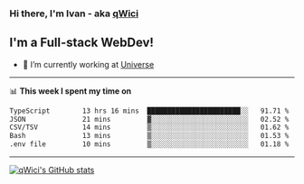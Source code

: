 ### Hi there, I'm Ivan - aka [qWici][website]

## I'm a Full-stack WebDev!
- 🔭 I’m currently working at [Universe][universe]

---

📊 **This week I spent my time on**
<!--START_SECTION:waka-->

```txt
TypeScript        13 hrs 16 mins  ███████████████████████░░   91.71 %
JSON              21 mins         ▓░░░░░░░░░░░░░░░░░░░░░░░░   02.52 %
CSV/TSV           14 mins         ▒░░░░░░░░░░░░░░░░░░░░░░░░   01.62 %
Bash              13 mins         ▒░░░░░░░░░░░░░░░░░░░░░░░░   01.53 %
.env file         10 mins         ▒░░░░░░░░░░░░░░░░░░░░░░░░   01.18 %
```

<!--END_SECTION:waka-->

---

[![qWici's GitHub stats](https://github-readme-stats.vercel.app/api?username=qWici)](https://github.com/qWici/github-readme-stats)

[website]: https://devkucher.com
[twitter]: https://twitter.com/KucherDev
[linkedin]: https://www.linkedin.com/in/ivankucher
[universe]: https://universeapps.limited
